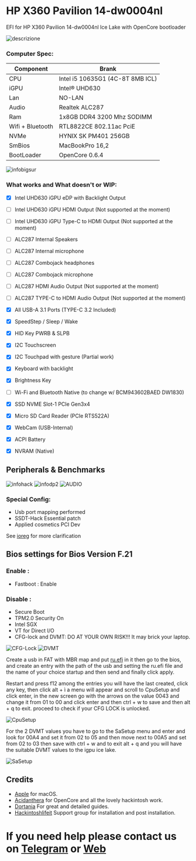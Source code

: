 # HP X360 Pavilion 14-dw0004nl

EFI for HP X360 Pavilion 14-dw0004nl Ice Lake with OpenCore bootloader

![descrizione](./Screenshot/pc.jpg)

### Computer Spec:

| Component        | Brank                              |
| ---------------- | ---------------------------------- |
| CPU              | Intel i5 10635G1 (4C-8T 8MB ICL)   |
| iGPU             | Intel® UHD630          			|
| Lan              | NO-LAN                       		|
| Audio            | Realtek ALC287                     |
| Ram              | 1x8GB DDR4 3200 Mhz SODIMM			|
| Wifi + Bluetooth | RTL8822CE 802.11ac PciE		    |
| NVMe             | HYNIX SK PM401 256GB  	   	 	    |
| SmBios           | MacBookPro 16,2                    |
| BootLoader       | OpenCore  0.6.4                    |

![infobigsur](./Screenshot/infomacbigsur.png)

### What works and What doesn't or WIP:

- [x] Intel UHD630 iGPU eDP with Backlight Output
- [ ] Intel UHD630 iGPU HDMI Output (Not supported at the moment)
- [ ] Intel UHD630 iGPU Type-C to HDMI Output (Not supported at the moment)
- [ ] ALC287 Internal Speakers
- [ ] ALC287 Internal microphone
- [ ] ALC287 Combojack headphones
- [ ] ALC287 Combojack microphone
- [ ] ALC287 HDMI Audio Output (Not supported at the moment)
- [ ] ALC287 TYPE-C to HDMI Audio Output (Not supported at the moment)
- [x] All USB-A 3.1 Ports (TYPE-C 3.2 Included)
- [x] SpeedStep / Sleep / Wake
- [x] HID Key PWRB & SLPB
- [x] I2C Touchscreen
- [x] I2C Touchpad with gesture (Partial work)
- [x] Keyboard with backlight
- [x] Brightness Key
- [ ] Wi-Fi and Bluetooth Native (to change w/ BCM943602BAED DW1830)
- [x] SSD NVME Slot-1 PCIe Gen3x4
- [x] Micro SD Card Reader (PCIe RTS522A)
- [x] WebCam (USB-Internal)
- [x] ACPI Battery
- [x] NVRAM (Native)


## Peripherals & Benchmarks

![infohack](./Screenshot/periferiche.png)
![infodp2](./Screenshot/pci-list.png)
![AUDIO](./Screenshot/AUDIO-ID11notwork.png)


### Special Config:

- Usb port mapping performed
- SSDT-Hack Essential patch
- Applied cosmetics PCI Dev

See [ioreg](./IOREG%20MacbookPro16,2.ioreg) for more clarification

## Bios settings for Bios Version F.21
### Enable :
* Fastboot : Enable


### Disable : 
* Secure Boot
* TPM2.0 Security On
* Intel SGX
* VT for Direct I/O
* CFG-lock and DVMT: DO AT YOUR OWN RISK!!! It may brick your laptop.

 ![CFG-Lock](./Screenshot/CFG-Lock.png)
 ![DVMT](./Screenshot/DVMT.png)
 
Create a usb in FAT with MBR map and put [ru.efi](./TOOLS%20EFI%20MOD/RU.efi) in it 
then go to the bios, and create an entry with the path of the usb and setting the ru.efi file and the name of 
your choice startup and then send and finally click apply.

Restart and press f12 among the entries you will have the last created, click any key, then click alt + ì a menu will appear and
scroll to CpuSetup and click enter, in the new screen go with the arrows on the value 0043 and change it from 01 to 00 and click 
enter and then ctrl + w to save and then alt + q to exit. proceed to check if your CFG LOCK is unlocked.

![CpuSetup](./TOOLS%20EFI%20MOD/CpuSetup.bmp)

For the 2 DVMT values you have to go to the SaSetup menu and enter and look for 00A4 and set it from 02 to 05 and then move 
next to 00A5 and set from 02 to 03 then save with ctrl + w and to exit alt + q and you will have the suitable DVMT values to the igpu ice lake. 

![SaSetup](./TOOLS%20EFI%20MOD/SaSetup.bmp)


## Credits

- [Apple](https://apple.com) for macOS.
- [Acidanthera](https://github.com/acidanthera) for OpenCore and all the lovely hackintosh work.
- [Dortania](https://dortania.github.io/OpenCore-Install-Guide/config-laptop.plist/icelake.html) For great and detailed guides.
- [Hackintoshlifeit](https://github.com/Hackintoshlifeit) Support group for installation and post installation.

# If you need help please contact us on [Telegram](https://t.me/HackintoshLife_it) or [Web](https://www.hackintoshlife.it/)
